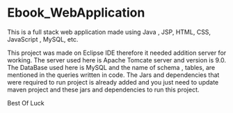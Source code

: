# Ebook_WebApplication
This is a full stack web application made using Java , JSP, HTML, CSS, JavaScript , MySQL, etc.

This project was made on Eclipse IDE therefore it needed addition server for working. The server used here is Apache Tomcate server and version is 9.0.
The DataBase used here is MySQL and the name of schema , tables, are mentioned in the queries written in code.
The Jars and dependencies that were required to run project is already added and you just need to update maven project and these jars and dependencies to run this project.

Best Of Luck
